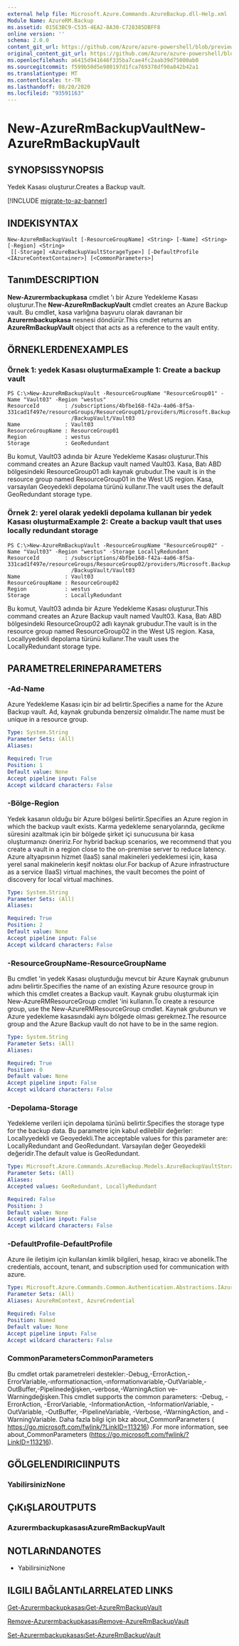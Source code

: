 ```yaml
---
external help file: Microsoft.Azure.Commands.AzureBackup.dll-Help.xml
Module Name: AzureRM.Backup
ms.assetid: 015E3BC9-C535-4EA2-8A30-C728385DBFF8
online version: ''
schema: 2.0.0
content_git_url: https://github.com/Azure/azure-powershell/blob/preview/src/ResourceManager/AzureBackup/Commands.AzureBackup/help/New-AzureRmBackupVault.md
original_content_git_url: https://github.com/Azure/azure-powershell/blob/preview/src/ResourceManager/AzureBackup/Commands.AzureBackup/help/New-AzureRmBackupVault.md
ms.openlocfilehash: a6415d941646f335ba7cae4fc2aab39d75000ab0
ms.sourcegitcommit: f599b50d5e980197d1fca769378df90a842b42a1
ms.translationtype: MT
ms.contentlocale: tr-TR
ms.lasthandoff: 08/20/2020
ms.locfileid: "93591163"
---
```

# <span data-ttu-id="ad064-101">New-AzureRmBackupVault</span><span class="sxs-lookup"><span data-stu-id="ad064-101">New-AzureRmBackupVault</span></span>

## <span data-ttu-id="ad064-102">SYNOPSIS</span><span class="sxs-lookup"><span data-stu-id="ad064-102">SYNOPSIS</span></span>
<span data-ttu-id="ad064-103">Yedek Kasası oluşturur.</span><span class="sxs-lookup"><span data-stu-id="ad064-103">Creates a Backup vault.</span></span>

[!INCLUDE [migrate-to-az-banner](../../includes/migrate-to-az-banner.md)]

## <span data-ttu-id="ad064-104">INDEKI</span><span class="sxs-lookup"><span data-stu-id="ad064-104">SYNTAX</span></span>

```
New-AzureRmBackupVault [-ResourceGroupName] <String> [-Name] <String> [-Region] <String>
 [[-Storage] <AzureBackupVaultStorageType>] [-DefaultProfile <IAzureContextContainer>] [<CommonParameters>]
```

## <span data-ttu-id="ad064-105">Tanım</span><span class="sxs-lookup"><span data-stu-id="ad064-105">DESCRIPTION</span></span>
<span data-ttu-id="ad064-106">**New-Azurermbackupkasa** cmdlet 'ı bir Azure Yedekleme Kasası oluşturur.</span><span class="sxs-lookup"><span data-stu-id="ad064-106">The **New-AzureRmBackupVault** cmdlet creates an Azure Backup vault.</span></span>
<span data-ttu-id="ad064-107">Bu cmdlet, kasa varlığına başvuru olarak davranan bir **Azurermbackupkasa** nesnesi döndürür.</span><span class="sxs-lookup"><span data-stu-id="ad064-107">This cmdlet returns an **AzureRmBackupVault** object that acts as a reference to the vault entity.</span></span>

## <span data-ttu-id="ad064-108">ÖRNEKLERDEN</span><span class="sxs-lookup"><span data-stu-id="ad064-108">EXAMPLES</span></span>

### <span data-ttu-id="ad064-109">Örnek 1: yedek Kasası oluşturma</span><span class="sxs-lookup"><span data-stu-id="ad064-109">Example 1: Create a backup vault</span></span>
```
PS C:\>New-AzureRmBackupVault -ResourceGroupName "ResourceGroup01" -Name "Vault03" -Region "westus"
ResourceId        : /subscriptions/4bfbe168-f42a-4a06-8f5a-331cad1f497e/resourceGroups/ResourceGroup01/providers/Microsoft.Backup
                    /BackupVault/Vault03
Name              : Vault03
ResourceGroupName : ResourceGroup01
Region            : westus
Storage           : GeoRedundant
```

<span data-ttu-id="ad064-110">Bu komut, Vault03 adında bir Azure Yedekleme Kasası oluşturur.</span><span class="sxs-lookup"><span data-stu-id="ad064-110">This command creates an Azure Backup vault named Vault03.</span></span>
<span data-ttu-id="ad064-111">Kasa, Batı ABD bölgesindeki ResourceGroup01 adlı kaynak grubudur.</span><span class="sxs-lookup"><span data-stu-id="ad064-111">The vault is in the resource group named ResourceGroup01 in the West US region.</span></span>
<span data-ttu-id="ad064-112">Kasa, varsayılan Geoyedekli depolama türünü kullanır.</span><span class="sxs-lookup"><span data-stu-id="ad064-112">The vault uses the default GeoRedundant storage type.</span></span>

### <span data-ttu-id="ad064-113">Örnek 2: yerel olarak yedekli depolama kullanan bir yedek Kasası oluşturma</span><span class="sxs-lookup"><span data-stu-id="ad064-113">Example 2: Create a backup vault that uses locally redundant storage</span></span>
```
PS C:\>New-AzureRmBackupVault -ResourceGroupName "ResourceGroup02" -Name "Vault03" -Region "westus" -Storage LocallyRedundant
ResourceId        : /subscriptions/4bfbe168-f42a-4a06-8f5a-331cad1f497e/resourceGroups/ResourceGroup02/providers/Microsoft.Backup
                    /BackupVault/Vault03
Name              : Vault03
ResourceGroupName : ResourceGroup02
Region            : westus
Storage           : LocallyRedundant
```

<span data-ttu-id="ad064-114">Bu komut, Vault03 adında bir Azure Yedekleme Kasası oluşturur.</span><span class="sxs-lookup"><span data-stu-id="ad064-114">This command creates an Azure Backup vault named Vault03.</span></span>
<span data-ttu-id="ad064-115">Kasa, Batı ABD bölgesindeki ResourceGroup02 adlı kaynak grubudur.</span><span class="sxs-lookup"><span data-stu-id="ad064-115">The vault is in the resource group named ResourceGroup02 in the West US region.</span></span>
<span data-ttu-id="ad064-116">Kasa, Locallyyedekli depolama türünü kullanır.</span><span class="sxs-lookup"><span data-stu-id="ad064-116">The vault uses the LocallyRedundant storage type.</span></span>

## <span data-ttu-id="ad064-117">PARAMETRELERINE</span><span class="sxs-lookup"><span data-stu-id="ad064-117">PARAMETERS</span></span>

### <span data-ttu-id="ad064-118">-Ad</span><span class="sxs-lookup"><span data-stu-id="ad064-118">-Name</span></span>
<span data-ttu-id="ad064-119">Azure Yedekleme Kasası için bir ad belirtir.</span><span class="sxs-lookup"><span data-stu-id="ad064-119">Specifies a name for the Azure Backup vault.</span></span>
<span data-ttu-id="ad064-120">Ad, kaynak grubunda benzersiz olmalıdır.</span><span class="sxs-lookup"><span data-stu-id="ad064-120">The name must be unique in a resource group.</span></span>

```yaml
Type: System.String
Parameter Sets: (All)
Aliases: 

Required: True
Position: 1
Default value: None
Accept pipeline input: False
Accept wildcard characters: False
```

### <span data-ttu-id="ad064-121">-Bölge</span><span class="sxs-lookup"><span data-stu-id="ad064-121">-Region</span></span>
<span data-ttu-id="ad064-122">Yedek kasanın olduğu bir Azure bölgesi belirtir.</span><span class="sxs-lookup"><span data-stu-id="ad064-122">Specifies an Azure region in which the backup vault exists.</span></span>
<span data-ttu-id="ad064-123">Karma yedekleme senaryolarında, gecikme süresini azaltmak için bir bölgede şirket içi sunucusuna bir kasa oluşturmanızı öneririz.</span><span class="sxs-lookup"><span data-stu-id="ad064-123">For hybrid backup scenarios, we recommend that you create a vault in a region close to the on-premise server to reduce latency.</span></span>
<span data-ttu-id="ad064-124">Azure altyapısının hizmet (IaaS) sanal makineleri yedeklemesi için, kasa yerel sanal makinelerin keşif noktası olur.</span><span class="sxs-lookup"><span data-stu-id="ad064-124">For backup of Azure infrastructure as a service (IaaS) virtual machines, the vault becomes the point of discovery for local virtual machines.</span></span>

```yaml
Type: System.String
Parameter Sets: (All)
Aliases: 

Required: True
Position: 2
Default value: None
Accept pipeline input: False
Accept wildcard characters: False
```

### <span data-ttu-id="ad064-125">-ResourceGroupName</span><span class="sxs-lookup"><span data-stu-id="ad064-125">-ResourceGroupName</span></span>
<span data-ttu-id="ad064-126">Bu cmdlet 'in yedek Kasası oluşturduğu mevcut bir Azure Kaynak grubunun adını belirtir.</span><span class="sxs-lookup"><span data-stu-id="ad064-126">Specifies the name of an existing Azure resource group in which this cmdlet creates a Backup vault.</span></span>
<span data-ttu-id="ad064-127">Kaynak grubu oluşturmak için New-AzureRMResourceGroup cmdlet 'ini kullanın.</span><span class="sxs-lookup"><span data-stu-id="ad064-127">To create a resource group, use the New-AzureRMResourceGroup cmdlet.</span></span>
<span data-ttu-id="ad064-128">Kaynak grubunun ve Azure yedekleme kasasındaki aynı bölgede olması gerekmez.</span><span class="sxs-lookup"><span data-stu-id="ad064-128">The resource group and the Azure Backup vault do not have to be in the same region.</span></span>

```yaml
Type: System.String
Parameter Sets: (All)
Aliases: 

Required: True
Position: 0
Default value: None
Accept pipeline input: False
Accept wildcard characters: False
```

### <span data-ttu-id="ad064-129">-Depolama</span><span class="sxs-lookup"><span data-stu-id="ad064-129">-Storage</span></span>
<span data-ttu-id="ad064-130">Yedekleme verileri için depolama türünü belirtir.</span><span class="sxs-lookup"><span data-stu-id="ad064-130">Specifies the storage type for the backup data.</span></span>
<span data-ttu-id="ad064-131">Bu parametre için kabul edilebilir değerler: Locallyyedekli ve Geoyedekli.</span><span class="sxs-lookup"><span data-stu-id="ad064-131">The acceptable values for this parameter are: LocallyRedundant and GeoRedundant.</span></span>
<span data-ttu-id="ad064-132">Varsayılan değer Geoyedekli değeridir.</span><span class="sxs-lookup"><span data-stu-id="ad064-132">The default value is GeoRedundant.</span></span>

```yaml
Type: Microsoft.Azure.Commands.AzureBackup.Models.AzureBackupVaultStorageType
Parameter Sets: (All)
Aliases: 
Accepted values: GeoRedundant, LocallyRedundant

Required: False
Position: 3
Default value: None
Accept pipeline input: False
Accept wildcard characters: False
```

### <span data-ttu-id="ad064-133">-DefaultProfile</span><span class="sxs-lookup"><span data-stu-id="ad064-133">-DefaultProfile</span></span>
<span data-ttu-id="ad064-134">Azure ile iletişim için kullanılan kimlik bilgileri, hesap, kiracı ve abonelik.</span><span class="sxs-lookup"><span data-stu-id="ad064-134">The credentials, account, tenant, and subscription used for communication with azure.</span></span>

```yaml
Type: Microsoft.Azure.Commands.Common.Authentication.Abstractions.IAzureContextContainer
Parameter Sets: (All)
Aliases: AzureRmContext, AzureCredential

Required: False
Position: Named
Default value: None
Accept pipeline input: False
Accept wildcard characters: False
```

### <span data-ttu-id="ad064-135">CommonParameters</span><span class="sxs-lookup"><span data-stu-id="ad064-135">CommonParameters</span></span>
<span data-ttu-id="ad064-136">Bu cmdlet ortak parametreleri destekler:-Debug,-ErrorAction,-ErrorVariable,-ınformationaction,-ınformationvariable,-OutVariable,-OutBuffer,-Pipelinedeğişken,-verbose,-WarningAction ve-Warningdeğişken.</span><span class="sxs-lookup"><span data-stu-id="ad064-136">This cmdlet supports the common parameters: -Debug, -ErrorAction, -ErrorVariable, -InformationAction, -InformationVariable, -OutVariable, -OutBuffer, -PipelineVariable, -Verbose, -WarningAction, and -WarningVariable.</span></span> <span data-ttu-id="ad064-137">Daha fazla bilgi için bkz about_CommonParameters ( https://go.microsoft.com/fwlink/?LinkID=113216) .</span><span class="sxs-lookup"><span data-stu-id="ad064-137">For more information, see about_CommonParameters (https://go.microsoft.com/fwlink/?LinkID=113216).</span></span>

## <span data-ttu-id="ad064-138">GÖLGELENDIRICI</span><span class="sxs-lookup"><span data-stu-id="ad064-138">INPUTS</span></span>

### <span data-ttu-id="ad064-139">Yabilirsiniz</span><span class="sxs-lookup"><span data-stu-id="ad064-139">None</span></span>

## <span data-ttu-id="ad064-140">ÇıKıŞLAR</span><span class="sxs-lookup"><span data-stu-id="ad064-140">OUTPUTS</span></span>

### <span data-ttu-id="ad064-141">Azurermbackupkasası</span><span class="sxs-lookup"><span data-stu-id="ad064-141">AzureRmBackupVault</span></span>

## <span data-ttu-id="ad064-142">NOTLARıNDA</span><span class="sxs-lookup"><span data-stu-id="ad064-142">NOTES</span></span>
* <span data-ttu-id="ad064-143">Yabilirsiniz</span><span class="sxs-lookup"><span data-stu-id="ad064-143">None</span></span>

## <span data-ttu-id="ad064-144">ILGILI BAĞLANTıLAR</span><span class="sxs-lookup"><span data-stu-id="ad064-144">RELATED LINKS</span></span>

[<span data-ttu-id="ad064-145">Get-Azurermbackupkasası</span><span class="sxs-lookup"><span data-stu-id="ad064-145">Get-AzureRmBackupVault</span></span>](./Get-AzureRmBackupVault.md)

[<span data-ttu-id="ad064-146">Remove-Azurermbackupkasası</span><span class="sxs-lookup"><span data-stu-id="ad064-146">Remove-AzureRmBackupVault</span></span>](./Remove-AzureRmBackupVault.md)

[<span data-ttu-id="ad064-147">Set-Azurermbackupkasası</span><span class="sxs-lookup"><span data-stu-id="ad064-147">Set-AzureRmBackupVault</span></span>](./Set-AzureRmBackupVault.md)


